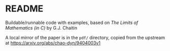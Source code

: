# README

Buildable/runnable code with examples, based on *The Limits of Mathematics (in C)* by G.J. Chaitin

A local mirror of the paper is in the `pdf/` directory, copied from the upstream at https://arxiv.org/abs/chao-dyn/9404003v1

